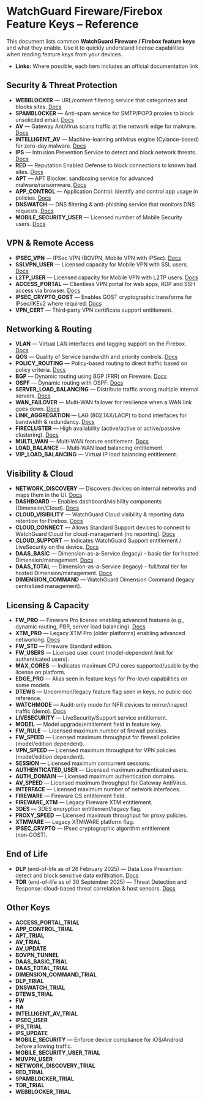 # WatchGuard Fireware/Firebox Feature Keys – Reference


This document lists common **WatchGuard Fireware / Firebox feature keys** and what they enable.
Use it to quickly understand license capabilities when reading feature keys from your devices.

- **Links:** Where possible, each item includes an official documentation link

## Security & Threat Protection

- **WEBBLOCKER** — URL/content filtering service that categorizes and blocks sites. [Docs](https://www.watchguard.com/help/docs/help-center/en-US/Content/en-US/Fireware/services/webblocker/webblocker_about_c.html)
- **SPAMBLOCKER** — Anti-spam service for SMTP/POP3 proxies to block unsolicited email. [Docs](https://www.watchguard.com/help/docs/help-center/en-US/Content/en-US/Fireware/services/spamblocker/spam_about_c.html)
- **AV** — Gateway AntiVirus scans traffic at the network edge for malware. [Docs](https://www.watchguard.com/help/docs/help-center/en-US/Content/en-US/Fireware/services/gateway_av/gateway_av_intrusion_prev_c.html)
- **INTELLIGENT_AV** — Machine-learning antivirus engine (Cylance-based) for zero-day malware. [Docs](https://www.watchguard.com/help/docs/help-center/en-US/Content/en-US/Fireware/services/intelligentav/intelligentav_about_c.html)
- **IPS** — Intrusion Prevention Service to detect and block network threats. [Docs](https://www.watchguard.com/help/docs/help-center/en-US/Content/en-US/Fireware/services/ips/ips_about_c.html)
- **RED** — Reputation Enabled Defense to block connections to known bad sites. [Docs](https://www.watchguard.com/help/docs/help-center/en-US/Content/en-US/Fireware/services/reputation_enabled_defense/red_about_c.html)
- **APT** — APT Blocker: sandboxing service for advanced malware/ransomware. [Docs](https://www.watchguard.com/help/docs/help-center/en-US/Content/en-US/Fireware/services/apt/apt_about_c.html)
- **APP_CONTROL** — Application Control: identify and control app usage in policies. [Docs](https://www.watchguard.com/help/docs/help-center/en-US/Content/en-US/Fireware/services/app_control/app_control_about_c.html)
- **DNSWATCH** — DNS filtering & anti-phishing service that monitors DNS requests. [Docs](https://www.watchguard.com/help/docs/help-center/en-US/Content/en-US/Fireware/services/dnswatch/dnswatch_intro_c.html)
- **MOBILE_SECURITY_USER** — Licensed number of Mobile Security users. [Docs](https://www.watchguard.com/help/docs/help-center/en-US/Content/en-US/Fireware/other/chapters/mobile-security.html)

## VPN & Remote Access

- **IPSEC_VPN** — IPSec VPN (BOVPN, Mobile VPN with IPSec). [Docs](https://www.watchguard.com/help/docs/help-center/en-US/Content/en-US/Fireware/bovpn/manual/bovpn_manual_about_c.html)
- **SSLVPN_USER** — Licensed capacity for Mobile VPN with SSL users. [Docs](https://www.watchguard.com/help/docs/help-center/en-US/Content/en-US/Fireware/mvpn/ssl/mvpn_ssl_about_c.html)
- **L2TP_USER** — Licensed capacity for Mobile VPN with L2TP users. [Docs](https://www.watchguard.com/help/docs/help-center/en-US/Content/en-US/Fireware/mvpn/l2tp/l2tp_vpn_about_c.html)
- **ACCESS_PORTAL** — Clientless VPN portal for web apps, RDP and SSH access via browser. [Docs](https://www.watchguard.com/help/docs/help-center/en-US/Content/en-US/Fireware/services/access%20portal/access_portal_about.html)
- **IPSEC_CRYPTO_GOST** — Enables GOST cryptographic transforms for IPsec/IKEv2 where required. [Docs](https://www.rfc-editor.org/rfc/rfc9385.pdf)
- **VPN_CERT** — Third‑party VPN certificate support entitlement.

## Networking & Routing

- **VLAN** — Virtual LAN interfaces and tagging support on the Firebox. [Docs](https://www.watchguard.com/help/docs/help-center/en-US/Content/en-US/Fireware/networksetup/vlans_about_c.html)
- **QOS** — Quality of Service bandwidth and priority controls. [Docs](https://www.watchguard.com/help/docs/help-center/en-US/Content/en-US/Fireware/qos_trafficmanagement/traffic_mgmt_qos_about_c.html)
- **POLICY_ROUTING** — Policy-based routing to direct traffic based on policy criteria. [Docs](https://www.watchguard.com/help/docs/help-center/en-US/Content/en-US/Fireware/policies/policy_mgr_about_wsm.html)
- **BGP** — Dynamic routing using BGP (FRR) on Fireware. [Docs](https://www.watchguard.com/help/docs/help-center/en-US/Content/en-US/Fireware/dynamicrouting/bgp_about_c.html)
- **OSPF** — Dynamic routing with OSPF. [Docs](https://www.watchguard.com/help/docs/help-center/en-US/Content/en-US/Fireware/dynamicrouting/ospf_about_c.html)
- **SERVER_LOAD_BALANCING** — Distribute traffic among multiple internal servers. [Docs](https://www.watchguard.com/help/docs/help-center/en-US/Content/en-US/Fireware/nat/server_load_balancing_config_c.html)
- **WAN_FAILOVER** — Multi-WAN failover for resilience when a WAN link goes down. [Docs](https://www.watchguard.com/help/docs/help-center/en-US/Content/en-US/Fireware/multiwan/failover_configure_c.html)
- **LINK_AGGREGATION** — LAG (802.1AX/LACP) to bond interfaces for bandwidth & redundancy. [Docs](https://www.watchguard.com/help/docs/help-center/en-US/Content/en-US/WG-Cloud/Devices/managed/network_config_link_aggregation_about.html)
- **FIRECLUSTER** — High availability (active/active or active/passive clustering). [Docs](https://www.watchguard.com/help/docs/help-center/en-US/Content/en-US/Fireware/ha/cluster_about_wsm.html)
- **MULTI_WAN** — Multi‑WAN feature entitlement. [Docs](https://www.watchguard.com/help/docs/help-center/en-US/Content/en-US/Fireware/multiwan/multiwan_about_c.html)
- **LOAD_BALANCE** — Multi‑WAN load balancing entitlement.
- **VIP_LOAD_BALANCING** — Virtual IP load balancing entitlement.

## Visibility & Cloud

- **NETWORK_DISCOVERY** — Discovers devices on internal networks and maps them in the UI. [Docs](https://www.watchguard.com/help/docs/help-center/en-US/Content/en-US/Fireware/services/network_discovery/network_discovery_web.html)
- **DASHBOARD** — Enables dashboard/visibility components (Dimension/Cloud). [Docs](https://www.watchguard.com/help/docs/help-center/en-US/Content/en-US/Fireware/dimension/about-dimension_d.html)
- **CLOUD_VISIBILITY** — WatchGuard Cloud visibility & reporting data retention for Firebox. [Docs](https://www.watchguard.com/help/docs/help-center/en-us/Content/en-US/WG-Cloud/Devices/device_licenses_about.html)
- **CLOUD_CONNECT** — Allows Standard Support devices to connect to WatchGuard Cloud for cloud-management (no reporting). [Docs](https://techsearch.watchguard.com/KB?SFDCID=kA16S000000WOhdSAG&lang=en_US&type=Article)
- **CLOUD_SUPPORT** — Indicates WatchGuard Support entitlement / LiveSecurity on the device. [Docs](https://www.watchguard.com/help/docs/help-center/en-us/Content/en-US/Fireware/support/lss_about_c.html)
- **DAAS_BASIC** — Dimension-as-a-Service (legacy) – basic tier for hosted Dimension/management. [Docs](https://www.watchguard.com/help/docs/help-center/en-US/Content/en-US/Fireware/dimension/about-dimension_d.html)
- **DAAS_TOTAL** — Dimension-as-a-Service (legacy) – full/total tier for hosted Dimension/management. [Docs](https://www.watchguard.com/help/docs/help-center/en-US/Content/en-US/Fireware/dimension/about-dimension_d.html)
- **DIMENSION_COMMAND** — WatchGuard Dimension Command (legacy centralized management).

## Licensing & Capacity

- **FW_PRO** — Fireware Pro license enabling advanced features (e.g., dynamic routing, PBR, server load balancing). [Docs](https://www.watchguard.com/help/docs/help-center/en-US/Content/en-US/Fireware/overview/fireware/fireware_pro_c.html)
- **XTM_PRO** — Legacy XTM Pro (older platforms) enabling advanced networking. [Docs](https://www.watchguard.com/help/docs/help-center/en-US/Content/en-US/Fireware/overview/fireware/fireware_pro_c.html)
- **FW_STD** — Fireware Standard edition.
- **FW_USERS** — Licensed user count (model-dependent limit for authenticated users).
- **MAX_CORES** — Indicates maximum CPU cores supported/usable by the license on platform.
- **EDGE_PRO** — Alias seen in feature keys for Pro-level capabilities on some models.
- **DTEWS** — Uncommon/legacy feature flag seen in keys, no public doc reference.
- **WATCHMODE** — Audit-only mode for NFR devices to mirror/inspect traffic (demo). [Docs](https://www.watchguard.com/help/docs/fireware/12/en-US/WatchMode_Config-Guide_PDF_%28en-US%29.pdf)
- **LIVESECURITY** — LiveSecurity/Support service entitlement.
- **MODEL** — Model upgrade/entitlement field in feature key.
- **FW_RULE** — Licensed maximum number of firewall policies.
- **FW_SPEED** — Licensed maximum throughput for firewall policies (model/edition dependent).
- **VPN_SPEED** — Licensed maximum throughput for VPN policies (model/edition dependent).
- **SESSION** — Licensed maximum concurrent sessions.
- **AUTHENTICATED_USER** — Licensed maximum authenticated users.
- **AUTH_DOMAIN** — Licensed maximum authentication domains.
- **AV_SPEED** — Licensed maximum throughput for Gateway AntiVirus.
- **INTERFACE** — Licensed maximum number of network interfaces.
- **FIREWARE** — Fireware OS entitlement field.
- **FIREWARE_XTM** — Legacy Fireware XTM entitlement.
- **3DES** — 3DES encryption entitlement/legacy flag.
- **PROXY_SPEED** — Licensed maximum throughput for proxy policies.
- **XTMWARE** — Legacy XTMWARE platform flag.
- **IPSEC_CRYPTO** — IPsec cryptographic algorithm entitlement (non‑GOST).

## End of Life
- **DLP** (end-of-life as of 26 February 2025) — Data Loss Prevention: detect and block sensitive data exfiltration. [Docs](https://www.watchguard.com/help/docs/help-center/en-US/Content/en-US/Fireware/services/dlp/dlp_about_c.html)
- **TDR** (end-of-life as of 30 September 2025) — Threat Detection and Response: cloud-based threat correlation & host sensors. [Docs](https://www.watchguard.com/help/docs/help-center/en-US/Content/en-US/Fireware/other/chapters/mobile-security.html)

## Other Keys

- **ACCESS_PORTAL_TRIAL**
- **APP_CONTROL_TRIAL**
- **APT_TRIAL**
- **AV_TRIAL**
- **AV_UPDATE**
- **BOVPN_TUNNEL**
- **DAAS_BASIC_TRIAL**
- **DAAS_TOTAL_TRIAL**
- **DIMENSION_COMMAND_TRIAL**
- **DLP_TRIAL**
- **DNSWATCH_TRIAL**
- **DTEWS_TRIAL**
- **FW**
- **HA**
- **INTELLIGENT_AV_TRIAL**
- **IPSEC_USER**
- **IPS_TRIAL**
- **IPS_UPDATE**
- **MOBILE_SECURITY** — Enforce device compliance for iOS/Android before allowing traffic.
- **MOBILE_SECURITY_USER_TRIAL**
- **MUVPN_USER**
- **NETWORK_DISCOVERY_TRIAL**
- **RED_TRIAL**
- **SPAMBLOCKER_TRIAL**
- **TDR_TRIAL**
- **WEBBLOCKER_TRIAL**
